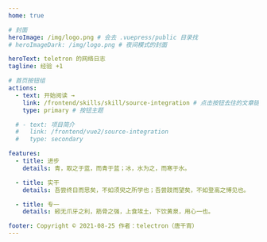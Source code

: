 ```yaml
---
home: true

# 封面
heroImage: /img/logo.png # 会去 .vuepress/public 目录找
# heroImageDark: /img/logo.png # 夜间模式的封面

heroText: teletron 的网络日志
tagline: 经验 +1

# 首页按钮组
actions:
  - text: 开始阅读 →
    link: /frontend/skills/skill/source-integration # 点击按钮去往的文章链接 会去 docs/ 目录下找
    type: primary # 按钮主题

  # - text: 项目简介
  #   link: /frontend/vue2/source-integration
  #   type: secondary

features:
  - title: 进步
    details: 青，取之于蓝，而青于蓝；冰，水为之，而寒于水。

  - title: 实干
    details: 吾尝终日而思矣，不如须臾之所学也；吾尝跂而望矣，不如登高之博见也。

  - title: 专一
    details: 蚓无爪牙之利，筋骨之强，上食埃土，下饮黄泉，用心一也。

footer: Copyright © 2021-08-25 作者：telectron（唐干宵）
---
```

